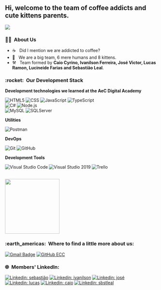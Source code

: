 
<h2>Hi, welcome to the team of coffee addicts and cute kittens parents.</h2>

![](https://komarev.com/ghpvc/?username=emptcoffeecups&color=006bed)

<h3> 🐱‍🚀 &nbsp;About Us </h3>

- ☕ &nbsp; Did I mention we are addicted to coffee?
- 💼 &nbsp; We are a big team, 6 mere humans and 8 kittens.
- ⚒ &nbsp; Team formed by **Caio Cyrino, Ivanilson Ferreira, José Victor, Lucas Ramon, Lucineide Farias and Sebastião Leal**.

<h3> :rocket: &nbsp;Our Development Stack </h3>

**Development technologies we learned at the AeC Digital Academy**

  ![HTML5](https://img.shields.io/badge/-HTML5-333333?style=flat&logo=HTML5)
  ![CSS](https://img.shields.io/badge/-CSS-333333?style=flat&logo=CSS3&logoColor=1572B6)
  ![JavaScript](https://img.shields.io/badge/-JavaScript-333333?style=flat&logo=javascript)
  ![TypeScript](https://img.shields.io/badge/-TypeScript-333333?style=flat&logo=typescript)
  <br/>
  ![C#](https://img.shields.io/badge/-Csharp-333333?style=flat&logo=Csharp)
  ![Node.js](https://img.shields.io/badge/-Node.js-333333?style=flat&logo=node.js)
  <br/>
  ![MySQL](https://img.shields.io/badge/-MySQL-333333?style=flat&logo=mysql)
  ![SQLServer](https://img.shields.io/badge/-SQLServer-333333?style=flat&logo=sqlserver)
  <br/>

**Utilities**

  ![Postman](https://img.shields.io/badge/-Postman-333333?style=flat&logo=postman)
  
**DevOps**

  ![Git](https://img.shields.io/badge/-Git-333333?style=flat&logo=git)
  ![GitHub](https://img.shields.io/badge/-GitHub-333333?style=flat&logo=github)

**Development Tools**

  ![Visual Studio Code](https://img.shields.io/badge/-Visual%20Studio%20Code-333333?style=flat&logo=visual-studio-code&logoColor=007ACC)
  ![Visual Studio 2019](https://img.shields.io/badge/-Visual%20Studio-333333?style=flat&logo=visual-studio&logoColor=6959CD)
  ![Trello](https://img.shields.io/badge/-Trello-333333?style=flat&logo=trello&logoColor=007ACC)

<br/>

<a href="https://github.com/emptcoffeecups">
  <img height="180em" src="https://github-readme-stats.vercel.app/api?username=emptcoffeecups&theme=dracula&show_icons=true" />
</a>

<br/>

<h3> :earth_americas: &nbsp;Where to find a little more about us: </h3> 

[![Gmail Badge](https://img.shields.io/badge/-empt.coffee.cups@gmail.com-006bed?style=flat-square&logo=Gmail&logoColor=white&link=mailto:empt.coffee.cups@gmail.com)](mailto:empt.coffee.cups@gmail.com)
[![GitHub ECC](https://img.shields.io/github/followers/emptcoffeecups?label=follow&style=social)](https://github.com/emptcoffeecups/)

<h3> 🌐 &nbsp;Members' LinkedIn: </h3> 

[![Linkedin: sebastião](https://img.shields.io/badge/-Sebastião-blue?style=flat-square&logo=Linkedin&logoColor=white&link=https://www.linkedin.com/in/sbstleal/)](https://www.linkedin.com/in/sbstleal/)
[![Linkedin: ivanilson](https://img.shields.io/badge/-Ivanilson-blue?style=flat-square&logo=Linkedin&logoColor=white&link=https://www.linkedin.com/in/ivanilson-ferreira-026292201/)](https://www.linkedin.com/in/ivanilson-ferreira-026292201/)
[![Linkedin: josé](https://img.shields.io/badge/-José-blue?style=flat-square&logo=Linkedin&logoColor=white&link=https://www.linkedin.com/in/jos%C3%A9-victor-martins-figueiredo-21a70217b/)](https://www.linkedin.com/in/jos%C3%A9-victor-martins-figueiredo-21a70217b/)
[![Linkedin: lucas](https://img.shields.io/badge/-Lucas-blue?style=flat-square&logo=Linkedin&logoColor=white&link=https://www.linkedin.com/in/lucas-ramon-1978b653/)](https://www.linkedin.com/in/lucas-ramon-1978b653/)
[![Linkedin: caio](https://img.shields.io/badge/-Caio-blue?style=flat-square&logo=Linkedin&logoColor=white&link=https://www.linkedin.com/in/caio-cyrino-5a285b83/)](https://www.linkedin.com/in/caio-cyrino-5a285b83/)
[![Linkedin: sbstleal](https://img.shields.io/badge/-Lucineide-blue?style=flat-square&logo=Linkedin&logoColor=white&link=https://www.linkedin.com/in/lucineide-farias-4211271a5/)](https://www.linkedin.com/in/lucineide-farias-4211271a5/)
